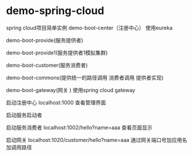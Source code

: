 # demo-spring-cloud
spring cloud项目简单实例
demo-boot-center（注册中心） 使用eureka

demo-boot-provide(服务提供者) 

demo-boot-provide1(服务提供者1模拟集群)

demo-boot-customer(服务消费者)

demo-boot-commons(提供统一的路径调用 消费者调用 提供者实现)

demo-boot-gateway(网关 ) 使用spring cloud gateway










启动注册中心        localhost:1000  查看管理界面

启动服务启动者       

启动服务消费者      localhost:1002/hello?name=aaa   查看页面显示

启动网关           localhost:1020/customer/hello?name=aaa     通过网关端口号加应用名加调用路径
  









